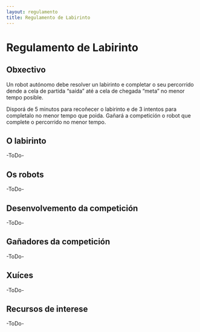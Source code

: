 ```yaml
---
layout: regulamento
title: Regulamento de Labirinto
---
```


# Regulamento de Labirinto

## Obxectivo

Un robot autónomo debe resolver un labirinto e completar o seu percorrido dende a cela de
partida “saída” até a cela de chegada “meta” no menor tempo posible.

Disporá de 5 minutos para recoñecer o labirinto e de 3 intentos para completalo no menor
tempo que poida. Gañará a competición o robot que complete o percorrido no menor tempo.

## O labirinto

-ToDo-

## Os robots

-ToDo-

## Desenvolvemento da competición

-ToDo-

## Gañadores da competición

-ToDo-

## Xuíces

-ToDo-

## Recursos de interese 

-ToDo-


